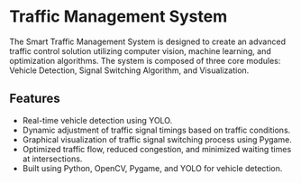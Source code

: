 # Traffic Management System

The Smart Traffic Management System is designed to create an advanced traffic control solution utilizing computer vision, machine learning, and optimization algorithms. The system is composed of three core modules: Vehicle Detection, Signal Switching Algorithm, and Visualization.

## Features

- Real-time vehicle detection using YOLO.
- Dynamic adjustment of traffic signal timings based on traffic conditions.
- Graphical visualization of traffic signal switching process using Pygame.
- Optimized traffic flow, reduced congestion, and minimized waiting times at intersections.
- Built using Python, OpenCV, Pygame, and YOLO for vehicle detection.